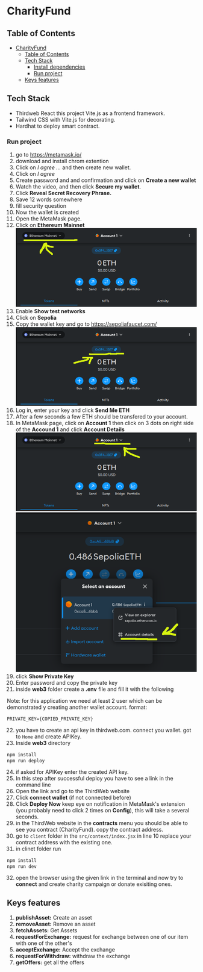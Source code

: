 # CharityFund

## Table of Contents

- [CharityFund](#charityfund)
  - [Table of Contents](#table-of-contents)
  - [Tech Stack](#tech-stack)
    - [Install dependencies](#install-dependencies)
    - [Run project](#run-project)
  - [Keys features](#keys-features)

## Tech Stack

- Thirdweb React this project Vite.js as a frontend framework.
- Tailwind CSS with Vite.js for decorating.
- Hardhat to deploy smart contract.

### Run project

1. go to https://metamask.io/
2. download and install chrom extention
3. Click on *I agree ...* and then create new wallet.
4. Click on *I agree*
5. Create password and and confirmation and click on **Create a new wallet**
6. Watch the video, and then click **Secure my wallet**.
7. Click **Reveal Secret Recovery Phrase.**
8. Save 12 words somewhere
9. fill security question
10. Now the wallet is created
11. Open the  MetaMask page.
12. Click on **Ethereum Mainnet**
![networks](imgs/network.png)
13. Enable **Show test networks**
14. Click on **Sepolia**
15. Copy the wallet key and go to https://sepoliafaucet.com/
![networks](imgs/copy-wallet-address.png)
16. Log in, enter your key and click **Send Me ETH**
17. After a few seconds a few ETH should be transfered to your account.
18. In MetaMask page, click on **Account 1** then click on 3 dots on right side of the **Accound 1** and click **Account Details**
![networks](imgs/account-for-private-key.png)
![networks](imgs/account-details.png)
19. click **Show Private Key**
20. Enter password and copy the private key
21. inside **web3** folder create a **.env** file and fill it with the following 

Note: for this application we need at least 2 user which can be demonstrated  y creating another wallet account.
format:
```
PRIVATE_KEY={COPIED_PRIVATE_KEY}
```
22. you have to create an api key in thirdweb.com. connect you wallet. got to `Home` and create APIKey.
23. Inside **web3** directory 
```
npm install
npm run deploy
```
24. if asked for APIKey enter the created API key.
25. In this step after successful deploy you have to see a link in the command line
26. Open the link  and go to the ThirdWeb website
27. Click **connect wallet** (if not connected before)
28. Click **Deploy Now** keep eye on notification in MetaMask's extension (you probably need to click 2 times on **Config**), this will take a several seconds.
29. in the ThirdWeb website in the **contracts** menu you should be able to see you contract (CharityFund). copy the contract address.
30. go to `client` folder in the `src/context/index.jsx` in line 10 replace your contract address with the existing one.
31. in clinet folder run
```
npm install
npm run dev
```
32. open the browser using the given link in the terminal and now try to **connect** and create charity campaign or donate exisiting ones.


## Keys features

1. **publishAsset:** Create an asset
2. **removeAsset:** Remove an asset
3. **fetchAssets:** Get Assets
4. **requestForExchange:** request for exchange between one of our item with one of the other's
5. **acceptExchange:** Accept the exchange
6. **requestForWithdraw:** withdraw the exchange
7. **getOffers:** get all the offers